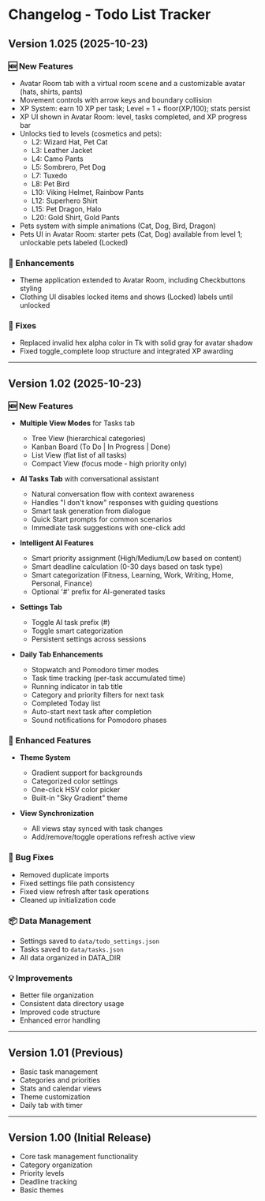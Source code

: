 # Changelog - Todo List Tracker

## Version 1.025 (2025-10-23)

### 🆕 New Features
- Avatar Room tab with a virtual room scene and a customizable avatar (hats, shirts, pants)
- Movement controls with arrow keys and boundary collision
- XP System: earn 10 XP per task; Level = 1 + floor(XP/100); stats persist
- XP UI shown in Avatar Room: level, tasks completed, and XP progress bar
- Unlocks tied to levels (cosmetics and pets):
  - L2: Wizard Hat, Pet Cat
  - L3: Leather Jacket
  - L4: Camo Pants
  - L5: Sombrero, Pet Dog
  - L7: Tuxedo
  - L8: Pet Bird
  - L10: Viking Helmet, Rainbow Pants
  - L12: Superhero Shirt
  - L15: Pet Dragon, Halo
  - L20: Gold Shirt, Gold Pants
- Pets system with simple animations (Cat, Dog, Bird, Dragon)
- Pets UI in Avatar Room: starter pets (Cat, Dog) available from level 1; unlockable pets labeled (Locked)

### 🎨 Enhancements
- Theme application extended to Avatar Room, including Checkbuttons styling
- Clothing UI disables locked items and shows (Locked) labels until unlocked

### 🐛 Fixes
- Replaced invalid hex alpha color in Tk with solid gray for avatar shadow
- Fixed toggle_complete loop structure and integrated XP awarding

---

## Version 1.02 (2025-10-23)

### 🆕 New Features
- **Multiple View Modes** for Tasks tab
  - Tree View (hierarchical categories)
  - Kanban Board (To Do | In Progress | Done)
  - List View (flat list of all tasks)
  - Compact View (focus mode - high priority only)

- **AI Tasks Tab** with conversational assistant
  - Natural conversation flow with context awareness
  - Handles "I don't know" responses with guiding questions
  - Smart task generation from dialogue
  - Quick Start prompts for common scenarios
  - Immediate task suggestions with one-click add

- **Intelligent AI Features**
  - Smart priority assignment (High/Medium/Low based on content)
  - Smart deadline calculation (0-30 days based on task type)
  - Smart categorization (Fitness, Learning, Work, Writing, Home, Personal, Finance)
  - Optional '#' prefix for AI-generated tasks

- **Settings Tab**
  - Toggle AI task prefix (#)
  - Toggle smart categorization
  - Persistent settings across sessions

- **Daily Tab Enhancements**
  - Stopwatch and Pomodoro timer modes
  - Task time tracking (per-task accumulated time)
  - Running indicator in tab title
  - Category and priority filters for next task
  - Completed Today list
  - Auto-start next task after completion
  - Sound notifications for Pomodoro phases

### 🎨 Enhanced Features
- **Theme System**
  - Gradient support for backgrounds
  - Categorized color settings
  - One-click HSV color picker
  - Built-in "Sky Gradient" theme

- **View Synchronization**
  - All views stay synced with task changes
  - Add/remove/toggle operations refresh active view

### 🐛 Bug Fixes
- Removed duplicate imports
- Fixed settings file path consistency
- Fixed view refresh after task operations
- Cleaned up initialization code

### 📦 Data Management
- Settings saved to `data/todo_settings.json`
- Tasks saved to `data/tasks.json`
- All data organized in DATA_DIR

### 💡 Improvements
- Better file organization
- Consistent data directory usage
- Improved code structure
- Enhanced error handling

---

## Version 1.01 (Previous)
- Basic task management
- Categories and priorities
- Stats and calendar views
- Theme customization
- Daily tab with timer

---

## Version 1.00 (Initial Release)
- Core task management functionality
- Category organization
- Priority levels
- Deadline tracking
- Basic themes
